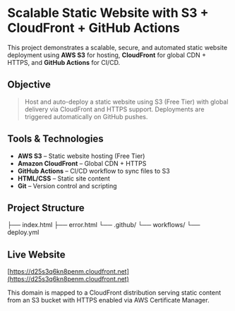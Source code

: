 # Scalable Static Website with S3 + CloudFront + GitHub Actions
This project demonstrates a scalable, secure, and automated static website deployment using **AWS S3** for hosting, **CloudFront** for global CDN + HTTPS, and **GitHub Actions** for CI/CD.

##  Objective
> Host and auto-deploy a static website using S3 (Free Tier) with global delivery via CloudFront and HTTPS support. Deployments are triggered automatically on GitHub pushes.

## Tools & Technologies
- **AWS S3** – Static website hosting (Free Tier)
- **Amazon CloudFront** – Global CDN + HTTPS
- **GitHub Actions** – CI/CD workflow to sync files to S3
- **HTML/CSS** – Static site content
- **Git** – Version control and scripting

##  Project Structure
├── index.html
├── error.html
└── .github/
└── workflows/
└── deploy.yml

##  Live Website
[https://d25s3q6kn8penm.cloudfront.net](https://d25s3q6kn8penm.cloudfront.net)

This domain is mapped to a CloudFront distribution serving static content from an S3 bucket with HTTPS enabled via AWS Certificate Manager.
